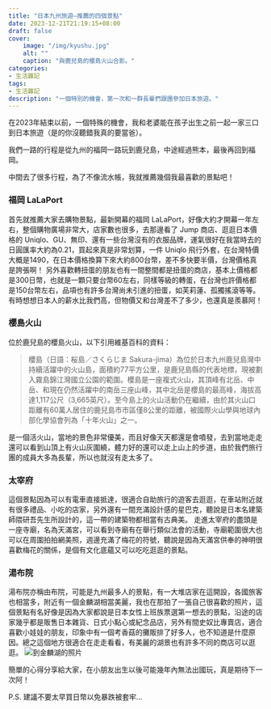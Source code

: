 ```yaml
---
title: "日本九州旅遊—推薦的四個景點"
date: 2023-12-21T21:19:15+08:00
draft: false
cover:
    image: "/img/kyushu.jpg"
    alt: ""
    caption: "與鹿兒島的櫻島火山合影。"
categories: 
- 生活雜記
tags: 
- 生活雜記
description: "一個特別的機會，第一次和一群長輩們跟團參加日本旅遊。"
---
```


在2023年結束以前，一個特殊的機會，我和老婆能在孩子出生之前一起一家三口到日本旅遊（是的你沒聽錯我真的要當爸）。

我們一路的行程是從九州的福岡一路玩到鹿兒島，中途經過熊本，最後再回到福岡。

中間去了很多行程，為了不像流水帳，我就推薦幾個我最喜歡的景點吧！

### 福岡 LaLaPort
首先就推薦大家去購物景點，最新開幕的福岡 LaLaPort，好像大約才開幕一年左右，整個購物廣場非常大，店家數也很多，去那邊看了 Jump 商店、逛逛日本價格的 Uniqlo、GU、無印、還有一些台灣沒有的衣服品牌，運氣很好在我當時去的日圓匯率大約為0.21，買起來真是非常划算，一件 Uniqlo 飛行外套，在台灣特價大概是1490，在日本價格換算下來大約800台幣，差不多快要半價，台灣價格真是誇張啊！
另外喜歡轉扭蛋的朋友也有一間整間都是扭蛋的商店，基本上價格都是300日幣，也就是一顆只要台幣60左右，同樣等級的轉蛋，在台灣也許價格都是150台幣左右，品項也有許多台灣尚未引進的扭蛋，如芙莉蓮、孤獨搖滾等等。
有時想想日本人的薪水比我們高，但物價又和台灣差不了多少，也還真是羨慕阿！

### 櫻島火山
位於鹿兒島的櫻島火山，以下引用維基百科的資料：
> 櫻島（日語：桜島／さくらじま Sakura-jima）為位於日本九州鹿兒島灣中持續活躍中的火山島，面積約77平方公里，是鹿兒島縣的代表地標，現被劃入霧島錦江灣國立公園的範圍。櫻島是一座複式火山，其頂峰有北岳、中岳、和現在仍然活躍中的南岳三座山峰，其中北岳是櫻島的最高峰，海拔高達1,117公尺（3,665英尺）。至今島上的火山活動仍在繼續，由於其火山口距離有60萬人居住的鹿兒島市市區僅8公里的距離，被國際火山學與地球內部化學協會列為「十年火山」之一。

是一個活火山，當地的景色非常優美，而且好像天天都還是會噴發，去到當地走走還可以看到山頂上有火山灰圍繞，體力好的還可以走上山上的步道，由於我們旅行團的成員大多為長輩，所以也就沒有走太多了。
### 太宰府
這個景點因為可以有電車直接抵達，很適合自助旅行的遊客去逛逛，在車站附近就有很多禮品、小吃的店家，另外還有一間充滿設計感的星巴克，聽說是日本名建築師隈研吾先生所設計的，這一帶的建築物都相當有古典美。
走進太宰府的盡頭是一座寺廟，名為天滿宮，可以看到寺廟有在舉行類似法會的活動，寺廟範圍很大也可以在周圍拍拍網美照，週邊充滿了梅花的符號，聽說是因為天滿宮供奉的神明很喜歡梅花的關係，是個有文化底蘊又可以吃吃逛逛的景點。

### 湯布院
湯布院亦稱由布院，可能是九州最多人的景點，有一大堆店家在這開設，各國旅客也相當多，附近有一個金麟湖相當美麗，我也在那拍了一張自己很喜歡的照片，這個景點有名好像是因為大家都說是日本女性上班族票選第一想去的景點，沿途的店家幾乎都是販售日本雜貨、日式小點心或紀念品店，另外有間史奴比專賣店，適合喜歡小娃娃的朋友，印象中有一個考香菇的攤販排了好多人，也不知道是什麼原因。總之這個地方很適合在走走看看，有美麗的湖景也有許多不同的商店可以逛逛。
![到金麟湖的照片](/img/injapan.jpg)

簡單的心得分享給大家，在小朋友出生以後可能幾年內無法出國玩，真是期待下一次阿！

P.S. 建議不要太早買日幣以免暴跌被套牢…

